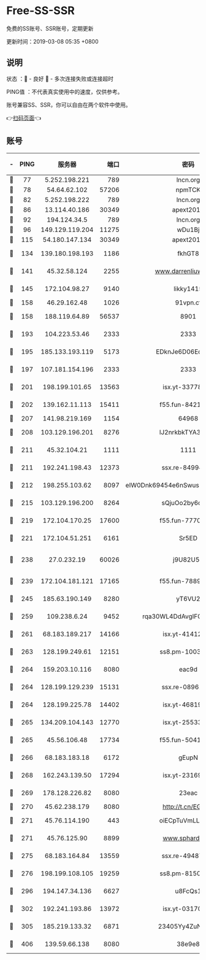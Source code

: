 # Free-SS-SSR

免费的SS账号、SSR账号，定期更新

更新时间：2019-03-08 05:35 +0800

## 说明

状态     ：🙂 - 良好 🙁 - 多次连接失败或连接超时

PING值   ：不代表真实使用中的速度，仅供参考。

账号兼容SS、SSR，你可以自由在两个软件中使用。

👉[扫码页面](https://liesauer.github.io/Free-SS-SSR/)👈

## 账号

|-|PING|服务器|端口|密码|加密方式|区域|
|:----:|:----:|:-----:|-----:|:----:|:----:|:----:|
|🙂|77|5.252.198.221|789|lncn.org|rc4|JP|
|🙂|78|54.64.62.102|57206|npmTCK|rc4-md5|JP|
|🙂|82|5.252.198.222|789|lncn.org|rc4|JP|
|🙂|86|13.114.40.186|30349|apext2019|chacha20|JP|
|🙂|92|194.124.34.5|789|lncn.org|rc4|JP|
|🙂|96|149.129.119.204|11275|wDu1Bj|rc4-md5|HK|
|🙂|115|54.180.147.134|30349|apext2019|chacha20|KR|
|🙂|134|139.180.198.193|1186|fkhGT8|aes-256-cfb|JP|
|🙂|141|45.32.58.124|2255|www.darrenliuwei.com|aes-256-cfb|JP|
|🙂|145|172.104.98.27|9140|likky1415|aes-256-cfb|JP|
|🙂|158|46.29.162.48|1026|91vpn.cf|rc4-md5|RU|
|🙂|158|188.119.64.89|56537|8901|aes-256-cfb|RU|
|🙂|193|104.223.53.46|2333|2333|aes-256-cfb|US|
|🙂|195|185.133.193.119|5173|EDknJe6D06EoWDaw|aes-256-cfb|US|
|🙂|197|107.181.154.196|2333|2333|aes-256-cfb|US|
|🙂|201|198.199.101.65|13563|isx.yt-33778522|aes-256-cfb|US|
|🙂|202|139.162.11.113|15411|f55.fun-84218375|aes-256-cfb|SG|
|🙂|207|141.98.219.169|1154|64968|chacha20|US|
|🙂|208|103.129.196.201|8276|lJ2nrkbkTYA30wv0|aes-256-cfb|US|
|🙂|211|45.32.104.21|1111|1111|aes-256-cfb|SG|
|🙂|211|192.241.198.43|12373|ssx.re-84994554|aes-256-cfb|US|
|🙂|212|198.255.103.62|8097|eIW0Dnk69454e6nSwuspv9DmS201tQ0D|aes-256-cfb|US|
|🙂|215|103.129.196.200|8264|sQjuOo2by6oftqlp|aes-256-cfb|CN|
|🙂|219|172.104.170.25|17600|f55.fun-77704492|aes-256-cfb|SG|
|🙂|221|172.104.51.251|6161|Sr5ED|aes-256-cfb|SG|
|🙂|238|27.0.232.19|60026|j9U82U53|xchacha20-ietf-poly1305|HK|
|🙂|239|172.104.181.121|17165|f55.fun-78892588|aes-256-cfb|SG|
|🙂|245|185.63.190.149|8280|yT6VU2|aes-256-cfb|RU|
|🙂|259|109.238.6.24|9452|rqa30WL4DdAvgIFG6Fs3znzTa|aes-256-cfb|FR|
|🙂|261|68.183.189.217|14166|isx.yt-41412317|aes-256-cfb|SG|
|🙂|263|128.199.249.61|12151|ss8.pm-10038971|aes-256-cfb|SG|
|🙂|264|159.203.10.116|8080|eac9d|aes-256-cfb|CA|
|🙂|264|128.199.129.239|15131|ssx.re-08961164|aes-256-cfb|SG|
|🙂|264|128.199.225.78|14402|isx.yt-46819903|aes-256-cfb|SG|
|🙂|265|134.209.104.143|12770|isx.yt-25533244|aes-256-cfb|SG|
|🙂|265|45.56.106.48|17734|f55.fun-50419069|aes-256-cfb|US|
|🙂|266|68.183.183.18|6172|gEupN|aes-256-cfb|SG|
|🙂|268|162.243.139.50|17294|isx.yt-23169246|aes-256-cfb|US|
|🙂|269|178.128.226.82|8080|23eac|aes-256-cfb|CA|
|🙂|270|45.62.238.179|8080|http://t.cn/EGJIyrl|rc4-md5|CA|
|🙂|271|45.76.114.190|443|oiECpTuVmLLxk4Ts|aes-256-cfb|AU|
|🙂|271|45.76.125.90|8899|www.sphard.com|aes-256-cfb|AU|
|🙂|275|68.183.164.84|13559|ssx.re-49487993|aes-256-cfb|US|
|🙂|276|198.199.108.105|19259|ss8.pm-81509933|aes-256-cfb|US|
|🙂|296|194.147.34.136|6627|u8FcQs1|aes-256-cfb|RU|
|🙂|302|192.241.193.86|13972|isx.yt-03170205|aes-256-cfb|US|
|🙂|305|185.219.133.32|6871|23405Yy4ZuNu0pSi|aes-256-cfb|TR|
|🙂|406|139.59.66.138|8080|38e9e8|aes-256-cfb|IN|
